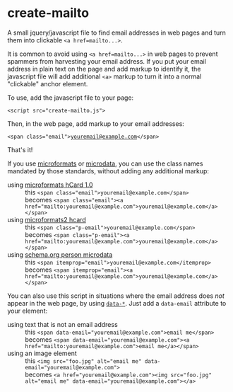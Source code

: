 # create-mailto
A small jquery/javascript file to find email addresses in web pages and turn them into clickable <code>&lt;a href=mailto...&gt;</code>.

It is common to avoid using <code>&lt;a href=mailto...&gt;</code> in web pages to prevent spammers from harvesting your email address. If you put your email address in plain text on the page and add markup to identify it, the javascript file will add additional <code>&lt;a&gt;</code> markup to turn it into a normal "clickable" anchor element.

To use, add the javascript file to your page:

<code>&lt;script src="create-mailto.js"&gt;</code>

Then, in the web page, add markup to your email addresses:

<code>&lt;span class="email"&gt;youremail@example.com&lt;/span&gt;</code>

That's it!

If you use <a href="http://microformats.org/">microformats</a> or <a href="https://www.w3.org/TR/microdata/">microdata</a>, you can use the class names mandated by those standards, without adding any additional markup:

<dl>
  <dt>using <a href="http://microformats.org/wiki/hCard">microformats hCard 1.0</a></dt>
  <dd>this <code>&lt;span class="email"&gt;youremail@example.com&lt;/span&gt;</code></dd>
  <dd>becomes <code>&lt;span class="email"&gt;&lt;a href="mailto:youremail@example.com"&gt;youremail@example.com&lt;/a&gt;&lt;/span&gt;</code></dd>
  <dt>using <a href="http://microformats.org/wiki/h-card">microformats2 hcard</a></dt>
  <dd>this <code>&lt;span class="p-email"&gt;youremail@example.com&lt;/span&gt;</code></dd>
  <dd>becomes <code>&lt;span class="p-email"&gt;&lt;a href="mailto:youremail@example.com"&gt;youremail@example.com&lt;/a&gt;&lt;/span&gt;</code></dd>
  <dt>using <a href="https://schema.org/Person">schema.org person microdata</a></dt>
  <dd>this <code>&lt;span itemprop="email"&gt;youremail@example.com&lt;/itemprop&gt;</code></dd>
  <dd>becomes <code>&lt;span itemprop="email"&gt;&lt;a href="mailto:youremail@example.com"&gt;youremail@example.com&lt;/a&gt;&lt;/span&gt;</code></dd>
</dl>

You can also use this script in situations where the email address does <em>not</em> appear in the web page, by using <a href="https://developer.mozilla.org/en-US/docs/Learn/HTML/Howto/Use_data_attributes"><code>data-*</code></a>. Just add a <code>data-email</code> attribute to your element:

<dl>
  <dt>using text that is not an email address</dt>
  <dd>this <code>&lt;span data-email="youremail@example.com"&gt;email me&lt;/span&gt;</code></dd>
  <dd>becomes <code>&lt;span data-email="youremail@example.com"&gt;&lt;a href="mailto:youremail@example.com"&gt;email me&lt;/a&gt;&lt;/span&gt;</code></dd>
  <dt>using an image element</dt>
  <dd>this <code>&lt;img src="foo.jpg" alt="email me" data-email="youremail@example.com"&gt;</code></dd>
  <dd>becomes <code>&lt;a href="youremail@example.com"&gt;&lt;img src="foo.jpg" alt="email me" data-email="youremail@example.com"&gt;&lt;/a&gt;</code></dd>
</dl>
